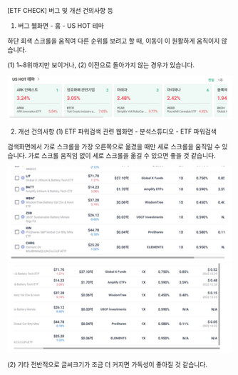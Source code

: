 [ETF CHECK] 버그 및 개선 건의사항 등

1. 버그
웹화면 - 홈 - US HOT 테마

하단 회색 스크롤을 움직여 다른 순위를 보려고 할 때,
이동이 이 원활하게 움직이지 않습니다.

(1) 1~8위까지만 보이거나, 
(2) 이전으로 돌아가지 않는 경우가 있습니다.

![이미지](./버그1_채효신.jpg)


2. 개선 건의사항
(1) ETF 파워검색 관련
웹화면 - 분석스튜디오 - ETF 파워검색

검색화면에서 가로 스크롤을 가장 오른쪽으로 옮겼을 때만 세로 스크롤을 움직일 수 있습니다.
가로 스크롤 움직임 없이 세로 스크롤을 옮길 수 있으면 좋을 것 같습니다.

![이미지](./건의1_채효신.jpg)
![이미지](./건의2_채효신.jpg)

(2) 기타
전반적으로 글씨크기가 조금 더 커지면
가독성이 좋아질 것 같습니다. 
